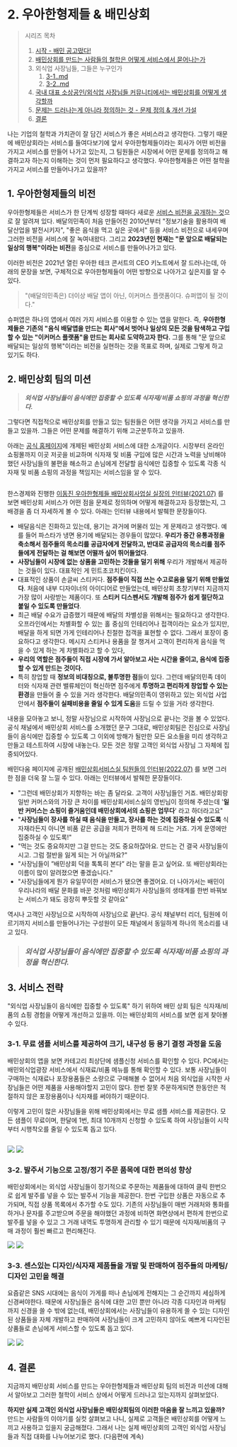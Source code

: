 # 2. 우아한형제들 & 배민상회

> 시리즈 목차&#x20;
>
> 1. [시작 - 배민 공고떴다!](1..md)
> 2. [배민상회를 만드는 사람들의 철학은 어떻게 서비스에서 묻어나는가 ](2.-and.md)
> 3. 외식업 사장님들, 그들은 누구인가&#x20;
>    1. [3-1..md](3-1..md "mention")
>    2. [3-2..md](3-2..md "mention")
> 4. [국내 대표 소상공인/외식업 사장님들 커뮤니티에서는 배민상회를 어떻게 생각할까 ](4.-less-than-greater-than.md)
> 5. [문제는 드러나는게 아니라 정의하는 것 - 문제 정의 & 개선 가설 ](5.-and.md)
> 6. [결론](6..md)&#x20;



나는 기업의 철학과 가치관이 잘 담긴 서비스가 좋은 서비스라고 생각한다. 그렇기 때문에 배민상회라는 서비스를 들여다보기에 앞서 우아한형제들이라는 회사가 어떤 비전을 가지고 서비스를 만들어 나가고 있는지, 그 팀원들은 시장에서 어떤 문제를 정의하고 해결하고자 하는지 이해하는 것이 먼저 필요하다고 생각했다. 우아한형제들은 어떤 철학을 가지고 서비스를 만들어나가고 있을까?&#x20;



## 1. 우아한형제들의 비전&#x20;

우아한형제들은 서비스가 한 단계씩 성장할 때마다 새로운 [서비스 비전을 공개하는 것](https://www.woowahan.com/company/culture)으로 잘 알려져 있다. 배달의민족이 처음 만들어진 2010년부터 "정보기술을 활용하여 배달산업을 발전시키자", "좋은 음식을 먹고 싶은 곳에서" 등을 서비스 비전으로 내세우며 그러한 비전을 서비스에 잘 녹여내왔다. 그리고 **2023년인 현재는 "문 앞으로 배달되는 일상의 행복"이라는 비전**을 중심으로 서비스를 만들어나가고 있다.&#x20;

이러한 비전은 2021년 열린 우아한 테크 콘서트의 CEO 키노트에서 잘 드러나는데, 아래의 문장을 보면, 구체적으로 우아한형제들이 어떤 방향으로 나아가고 싶은지를 알 수 있다.&#x20;

> "(배달의민족은) 더이상 배달 앱이 아닌, 이커머스 플랫폼이다. 슈퍼앱이 될 것이다."

슈퍼앱은 하나의 앱에서 여러 가지 서비스를 이용할 수 있는 앱을 말한다. 즉, **우아한형제들은 기존의 "음식 배달앱을 만드는 회사"에서 벗어나 일상의 모든 것을 탐색하고 구입할 수 있는 "이커머스 플랫폼"을 만드는 회사로 도약하고자 한다.** 그를 통해 "문 앞으로 배달되는 일상의 행복"이라는 비전을 실현하는 것을 목표로 하며, 실제로 그렇게 하고 있기도 하다. &#x20;



## 2. 배민상회 팀의 미션&#x20;

> _**외식업 사장님들이 음식에만 집중할 수 있도록 식자재/비품 쇼핑의 과정을 혁신한다.**_&#x20;

그렇다면 직접적으로 배민상회를 만들고 있는 팀원들은 어떤 생각을 가지고 서비스를 만들고 있을까. 그들은 어떤 문제를 해결하기 위해 고군분투하고 있을까.&#x20;

아래는 [공식 홈페이지](https://www.woowahan.com/service/ceo#%EB%B0%B0%EB%AF%BC%EC%83%81%ED%9A%8C)에 개제된 배민상회 서비스에 대한 소개글이다. 시장부터 온라인 쇼핑몰까지 이곳 저곳을 비교하며 식자재 및 비품 구입에 많은 시간과 노력을 낭비해야했던 사장님들의 불편을 해소하고 손님에게 전달할 음식에만 집중할 수 있도록 각종 식자재 및 비품 쇼핑의 과정을 책임지는 서비스임을 알 수 있다.&#x20;

<figure><img src="../../../.gitbook/assets/image (6) (6).png" alt=""><figcaption></figcaption></figure>

한스경제와 진행한 [이동진 우아한형제들 배민상회사업실 실장의 인터뷰(2021.07)](http://www.sporbiz.co.kr/news/articleView.html?idxno=530455) 를 보면 배민상회 서비스가 어떤 점을 문제로 정의하며 어떻게 해결하고자 등장했는지, 그 배경을 좀 더 자세하게 볼 수 있다. 아래는 인터뷰 내용에서 발췌한 문장들이다.&#x20;

* 배달음식은 진화하고 있는데, 용기는 과거에 머물러 있는 게 문제라고 생각했다. 예를 들어 파스타가 냉면 용기에 배달되는 경우들이 많았다. **우리가 중간 유통과정을 축소해서 점주들의 목소리를 공급자에게 전달하고, 반대로 공급자의 목소리를 점주들에게 전달하는 걸 해보면 어떨까 싶어 뛰어들었다**.
* **사장님들이 시장에 없는 상품을 고민하는 것들을 덜기 위해** 우리가 개발해서 제공하는 것들이 있다. 대표적인 게 민트초코치킨이다.&#x20;
* 대표적인 상품이 손글씨 스티커다. **점주들이 직접 쓰는 수고로움을 덜기 위해 만들었다**. 처음에 내부 디자이너의 아이디어로 만들었는데, 배민상회 초창기부터 지금까지 가장 많이 사랑받는 제품이다. 또 **스티커 디스펜서도 개발해 점주가 쉽게 절단하고 붙일 수 있도록 만들었다**.&#x20;
* 최근 배달 수요가 급증했기 때문에 배달의 차별성을 위해서는 필요하다고 생각한다. 오프라인에서는 차별화할 수 있는 홀 중심의 인테리어나 접객이라는 요소가 있지만, 배달을 하게 되면 가게 인테리어나 친절한 접객을 표현할 수 없다. 그래서 포장이 중요하다고 생각한다. 메시지 스티커나 용품을 잘 챙겨서 고객이 편리하게 음식을 먹을 수 있게 하는 게 차별화라고 할 수 있다,&#x20;
* **우리의 역할은 점주들이 직접 시장에 가서 알아보고 사는 시간을 줄이고, 음식에 집중할 수 있게 만드는 것이다.**&#x20;
* 특히 창업할 때 **정보의 비대칭으로, 불투명한 점**들이 있다. 그런데 배달의민족 데이터와 식자재 관련 밸류체인이 혁신하면 점주에게 **투명하고 편리하게 창업할 수 있는 환경**을 만들어 줄 수 있을 거라 생각한다. 배달의민족이 영위하고 있는 외식업 사업 안에서 **점주들이 실패비용을 줄일 수 있게 도움**을 드릴 수 있을 거라 생각한다.&#x20;

내용을 모아놓고 보니, 정말 사장님으로 시작하여 사장님으로 끝나는 것을 볼 수 있었다. 공식 채널에서 배민상회 서비스를 소개했던 문구 그대로, 배민상회팀은 진심으로 사장님들이 음식에만 집중할 수 있도록 그 이외에 방해가 될만한 모든 요소들을 미리 생각하고 만들고 테스트하여 시장에 내놓는다. 모든 것은 정말 고객인 외식업 사장님 그 자체에 집중되어있다.&#x20;

배민다움 페이지에 공개된 [배민상회서비스실 팀원들의 인터뷰(2022.07)](https://story.baemin.com/3795/) 를 보면 그러한 점을 더욱 잘 느낄 수 있다. 아래는 인터뷰에서 발췌한 문장들이다.&#x20;

* "그런데 배민상회가 지향하는 바는 좀 달라요. 고객이 사장님들인 거죠. 배민상회랑 일반 커머스와의 가장 큰 차이를 배민상회서비스실의 영빈님이 정의해 주셨는데 '**일반 커머스는 쇼핑이 즐거움인데 배민상회에서의 쇼핑은 업무다**' 라고 하더라고요"&#x20;
* "**사장님들이 장사를 하실 때 음식을 만들고, 장사를 하는 것에 집중하실 수 있도록** 식자재라든지 아니면 비품 같은 공급을 저희가 편하게 해 드리는 거죠. 가게 운영에만 집중하실 수 있도록!"
* "먹는 것도 중요하지만 그걸 만드는 것도 중요하잖아요. 만드는 건 결국 사장님들이시고. 그럼 절반을 잃게 되는 거 아닐까요?"
* "사장님들이 ”배민상회 덕을 톡톡히 본다” 라는 말을 듣고 싶어요. 또 배민상회라는 이름이 많이 알려졌으면 좋겠습니다."
* "사장님들에게 뭔가 유일무이한 서비스가 됐으면 좋겠어요. 더 나아가서는 배민이 우리나라의 배달 문화를 바꾼 것처럼 배민상회가 사장님들의 생태계를 한번 바꿔보는 서비스가 돼도 굉장히 뿌듯할 것 같아요"

역시나 고객인 사장님으로 시작하여 사장님으로 끝난다. 공식 채널부터 리더, 팀원에 이르기까지 서비스를 만들어나가는 구성원이 모든 채널에서 동일하게 하나의 목소리를 내고 있다.&#x20;



> ### _**외식업 사장님들이 음식에만 집중할 수 있도록 식자재/비품 쇼핑의 과정을 혁신한다.**_&#x20;



## 3. 서비스 전략&#x20;

"외식업 사장님들이 음식에만 집중할 수 있도록" 하기 위하여 배민 상회 팀은 식자재/비품의 쇼핑 경험을 어떻게 개선하고 있을까. 이는 배민상회의 서비스를 보면 쉽게 찾아볼 수 있다.&#x20;

### 3-1. 무료 샘플 서비스를 제공하여 크기, 내구성 등 용기 결정 과정을 도움&#x20;

배민상회의 앱을 보면 카테고리 최상단에 샘플신청 서비스를 확인할 수 있다. PC에서는 배민외식업광장 서비스에서 식재료/비품 메뉴를 통해 확인할 수 있다. 보통 사장님들이 구매하는 식재료나 포장용품들은 소량으로 구매해볼 수 없어서 처음 외식업을 시작한 사장님들은 어떤 제품을 사용해야할지 고민이 많다. 한번 잘못 주문하게되면 한동안은 적절하지 않은 포장용품이나 식자재를 써야하기 때문이다.&#x20;

이렇게 고민이 많은 사장님들을 위해 배민상회에서는 무료 샘플 서비스를 제공한다. 모든 샘플이 무료이며, 한달에 1번, 최대 10개까지 신청할 수 있도록 하여 사장님들이 시작부터 시행착오를 줄일 수 있도록 돕고 있다.&#x20;

<figure><img src="../../../.gitbook/assets/Group 1.png" alt=""><figcaption></figcaption></figure>

![](../../../.gitbook/assets/IMG\_7D880F2EE313-1.jpeg)  ![](../../../.gitbook/assets/IMG\_7B605F0D89A4-1.jpeg)



### 3-2. 발주서 기능으로 고정/정기 주문 품목에 대한 편의성 향상

배민상회에서는 외식업 사장님들이 정기적으로 주문하는 제품들에 대하여 클릭 한번으로 쉽게 발주를 넣을 수 있는 발주서 기능을 제공한다. 한번 구입한 상품은 자동으로 추가되며, 직접 상품 목록에서 추가할 수도 있다. 기존의 사장님들이 매번 거래처와 통화를 하거나 문자를 주고받으며 주문을 해야했던 과정에 비하면 화면상에서 편하게 한번으로 발주를 넣을 수 있고 그 거래 내역도 투명하게 관리할 수 있기 때문에 식자재/비품의 구매 과정이 훨씬 빠르고 편리해진다. &#x20;

![](<../../../.gitbook/assets/IMG\_A64196B26DCA-1 (1).jpeg>)  ![](../../../.gitbook/assets/IMG\_8CFFFD7F09FA-1.jpeg)

### 3-3. 센스있는 디자인/식자재 제품들을 개발 및 판매하여 점주들의 마케팅/디자인 고민을 해결

요즘같은 SNS 시대에는 음식이 가게를 떠나 손님에게 전해지는 그 순간까지 세심하게 신경써야한다. 때문에 사장님들은 음식에 대한 고민 뿐만 아니라 각종 디자인과 마케팅까지 신경을 쓸 수 밖에 없는데, 배민상회에서는 사장님들이 유용하게 쓸 수 있는 디자인된 상품들을 자체 개발하고 판매하여 사장님들이 크게 고민하지 않아도 예쁘게 디자인된 상품들로 손님에게 서비스할 수 있도록 돕고 있다.&#x20;

![](<../../../.gitbook/assets/image (1) (1) (3).png>)  ![](<../../../.gitbook/assets/image (3) (3).png>)



## 4. 결론&#x20;

지금까지 배민상회 서비스를 만드는 우아한형제들과 배민상회 팀의 비전과 미션에 대해서 알아보고 그러한 철학이 서비스 상에서 어떻게 드러나고 있는지까지 살펴보았다.&#x20;

**하지만 실제 고객인 외식업 사장님들은 배민상회팀의 이러한 마음을 잘 느끼고 있을까?** 만드는 사람들의 이야기를 실컷 살펴보고 나니, 실제로 고객들은 배민상회를 어떻게 느끼고 사용하고 있을지 궁금해졌다. 그래서 나는 실제 배민상회의 고객인 외식업 사장님들과 직접 대화를 나누어보기로 했다. (다음편에 계속)&#x20;

